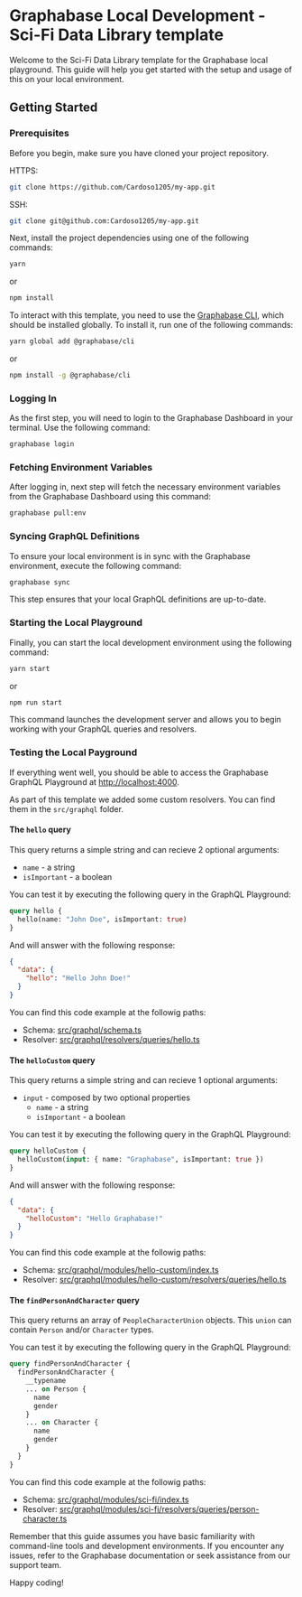 # Graphabase Local Development - Sci-Fi Data Library template

Welcome to the Sci-Fi Data Library template for the Graphabase local playground. This guide will help you get started with the setup and usage of this on your local environment.

## Getting Started

### Prerequisites

Before you begin, make sure you have cloned your project repository.

HTTPS:
```bash
git clone https://github.com/Cardoso1205/my-app.git
```

SSH:
```bash
git clone git@github.com:Cardoso1205/my-app.git
```

Next, install the project dependencies using one of the following commands:

```bash
yarn
```

or

```bash
npm install
```

To interact with this template, you need to use the [Graphabase CLI](https://www.npmjs.com/package/@graphabase/cli), which should be installed globally. To install it, run one of the following commands:

```bash
yarn global add @graphabase/cli
```

or

```bash
npm install -g @graphabase/cli
```

### Logging In

As the first step, you will need to login to the Graphabase Dashboard in your terminal. Use the following command:

```bash
graphabase login
```

### Fetching Environment Variables

After logging in, next step will fetch the necessary environment variables from the Graphabase Dashboard using this command:

```bash
graphabase pull:env
```

### Syncing GraphQL Definitions

To ensure your local environment is in sync with the Graphabase environment, execute the following command:

```bash
graphabase sync
```

This step ensures that your local GraphQL definitions are up-to-date.

### Starting the Local Playground

Finally, you can start the local development environment using the following command:

```bash
yarn start
```

or

```bash
npm run start
```

This command launches the development server and allows you to begin working with your GraphQL queries and resolvers.

### Testing the Local Payground

If everything went well, you should be able to access the Graphabase GraphQL Playground at [http://localhost:4000](http://localhost:4000).

As part of this template we added some custom resolvers. You can find them in the `src/graphql` folder.

#### The `hello` query

This query returns a simple string and can recieve 2 optional arguments:

- `name` - a string
- `isImportant` - a boolean

You can test it by executing the following query in the GraphQL Playground:

```graphql
query hello {
  hello(name: "John Doe", isImportant: true)
}
```

And will answer with the following response:

```json
{
  "data": {
    "hello": "Hello John Doe!"
  }
}
```

You can find this code example at the followig paths:
- Schema: [src/graphql/schema.ts](src/graphql/schema.ts)
- Resolver: [src/graphql/resolvers/queries/hello.ts](src/graphql/resolvers/queries/hello.ts)

#### The `helloCustom` query

This query returns a simple string and can recieve 1 optional arguments:

- `input` - composed by two optional properties
  - `name` - a string
  - `isImportant` - a boolean

You can test it by executing the following query in the GraphQL Playground:

```graphql
query helloCustom {
  helloCustom(input: { name: "Graphabase", isImportant: true })
}
```

And will answer with the following response:

```json
{
  "data": {
    "helloCustom": "Hello Graphabase!"
  }
}
```

You can find this code example at the followig paths:
- Schema: [src/graphql/modules/hello-custom/index.ts](src/graphql/modules/hello-custom/index.ts)
- Resolver: [src/graphql/modules/hello-custom/resolvers/queries/hello.ts](src/graphql/modules/hello-custom/resolvers/queries/hello.ts)

#### The `findPersonAndCharacter` query

This query returns an array of `PeopleCharacterUnion` objects. This `union` can contain `Person` and/or `Character` types.

You can test it by executing the following query in the GraphQL Playground:

```graphql
query findPersonAndCharacter {
  findPersonAndCharacter {
    __typename
    ... on Person {
      name
      gender
    }
    ... on Character {
      name
      gender
    }
  }
}
```

You can find this code example at the followig paths:
- Schema: [src/graphql/modules/sci-fi/index.ts](src/graphql/modules/sci-fi/index.ts)
- Resolver: [src/graphql/modules/sci-fi/resolvers/queries/person-character.ts](src/graphql/modules/sci-fi/resolvers/queries/person-character.ts)


Remember that this guide assumes you have basic familiarity with command-line tools and development environments. If you encounter any issues, refer to the Graphabase documentation or seek assistance from our support team.

Happy coding!
